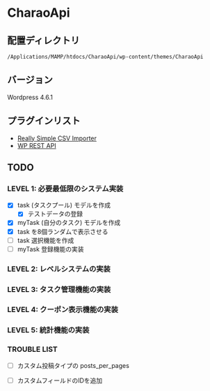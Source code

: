 CharaoApi
===

## 配置ディレクトリ

`/Applications/MAMP/htdocs/CharaoApi/wp-content/themes/CharaoApi`

## バージョン

Wordpress 4.6.1

## プラグインリスト

- [Really Simple CSV Importer](https://wordpress.org/plugins/really-simple-csv-importer/)
- [WP REST API](https://wordpress.org/plugins/rest-api/)

## TODO

### LEVEL 1: 必要最低限のシステム実装

- [x] task (タスクプール) モデルを作成
  - [x] テストデータの登録
- [x] myTask (自分のタスク) モデルを作成
- [x] task を8個ランダムで表示させる
- [ ] task 選択機能を作成
- [ ] myTask 登録機能の実装

### LEVEL 2: レベルシステムの実装

### LEVEL 3: タスク管理機能の実装

### LEVEL 4: クーポン表示機能の実装

### LEVEL 5: 統計機能の実装

### TROUBLE LIST

- [ ] カスタム投稿タイプの posts\_per\_pages
- [ ] カスタムフィールドのIDを追加


